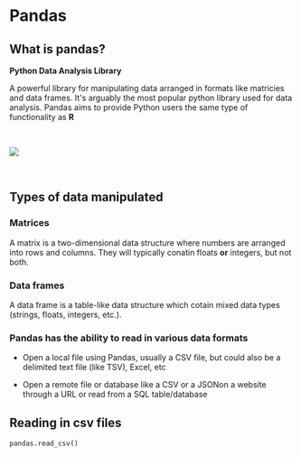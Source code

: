 # Pandas

## What is pandas?

**Python Data Analysis Library**

A powerful library for manipulating data arranged in formats like matricies and data frames. It's arguably the most popular python library used for data analysis. Pandas aims to provide Python users the same type of functionality as **R**

<br/>

![](https://d2h0cx97tjks2p.cloudfront.net/blogs/wp-content/uploads/sites/2/2019/04/Python-Pandas-Applications.jpg)

<br/>


## Types of data manipulated

### Matrices

A matrix is a two-dimensional data structure where numbers are arranged into rows and columns. They will typically conatin floats __or__ integers, but not both.

### Data frames

A data frame is a table-like data structure which cotain mixed data types (strings, floats, integers, etc.). 

### Pandas has the ability to read in various data formats

- Open a local file using Pandas, usually a CSV file, but could also be a delimited text file (like TSV), Excel, etc

- Open a remote file or database like a CSV or a JSONon a website through a URL or read from a SQL table/database

## Reading in csv files

```
pandas.read_csv()

```



```

```





